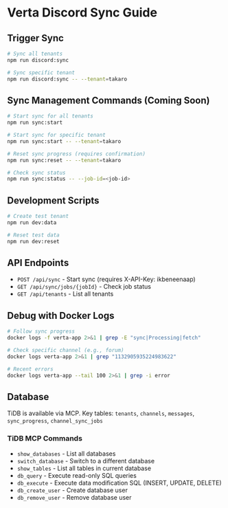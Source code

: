 # Verta Discord Sync Guide

## Trigger Sync
```bash
# Sync all tenants
npm run discord:sync

# Sync specific tenant
npm run discord:sync -- --tenant=takaro
```

## Sync Management Commands (Coming Soon)
```bash
# Start sync for all tenants
npm run sync:start

# Start sync for specific tenant  
npm run sync:start -- --tenant=takaro

# Reset sync progress (requires confirmation)
npm run sync:reset -- --tenant=takaro

# Check sync status
npm run sync:status -- --job-id=<job-id>
```

## Development Scripts
```bash
# Create test tenant
npm run dev:data

# Reset test data
npm run dev:reset
```

## API Endpoints
- `POST /api/sync` - Start sync (requires X-API-Key: ikbeneenaap)
- `GET /api/sync/jobs/{jobId}` - Check job status
- `GET /api/tenants` - List all tenants

## Debug with Docker Logs
```bash
# Follow sync progress
docker logs -f verta-app 2>&1 | grep -E "sync|Processing|fetch"

# Check specific channel (e.g., forum)
docker logs verta-app 2>&1 | grep "1132905935224983622"

# Recent errors
docker logs verta-app --tail 100 2>&1 | grep -i error
```

## Database
TiDB is available via MCP. Key tables: `tenants`, `channels`, `messages`, `sync_progress`, `channel_sync_jobs`

### TiDB MCP Commands
- `show_databases` - List all databases
- `switch_database` - Switch to a different database
- `show_tables` - List all tables in current database
- `db_query` - Execute read-only SQL queries
- `db_execute` - Execute data modification SQL (INSERT, UPDATE, DELETE)
- `db_create_user` - Create database user
- `db_remove_user` - Remove database user
